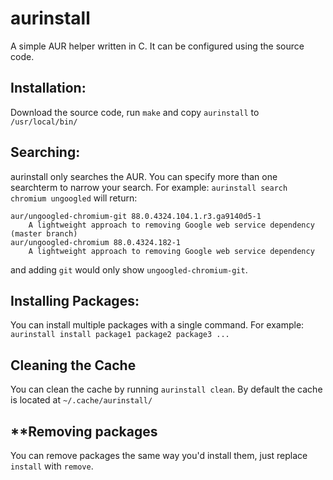 # aurinstall
A simple AUR helper written in C.
It can be configured using the source code.

## **Installation**:
Download the source code, run `make` and copy `aurinstall` to `/usr/local/bin/`

## **Searching**:
aurinstall only searches the AUR. You can specify more than one searchterm to narrow your search.
For example:
`
aurinstall search chromium ungoogled
` will return:
```
aur/ungoogled-chromium-git 88.0.4324.104.1.r3.ga9140d5-1
    A lightweight approach to removing Google web service dependency (master branch)
aur/ungoogled-chromium 88.0.4324.182-1
    A lightweight approach to removing Google web service dependency
```

and adding `git` would only show `ungoogled-chromium-git`.

## **Installing Packages**:
You can install multiple packages with a single command. For example:
`aurinstall install package1 package2 package3 ...`

## **Cleaning the Cache**
You can clean the cache by running `aurinstall clean`.
By default the cache is located at `~/.cache/aurinstall/`

## **Removing packages
You can remove packages the same way you'd install them, just replace `install` with `remove`.
